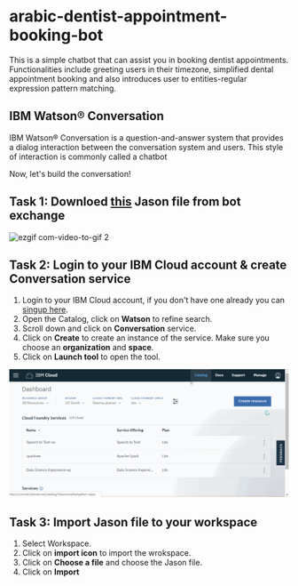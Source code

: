 # arabic-dentist-appointment-booking-bot

This is a simple chatbot that can assist you in booking dentist appointments. Functionalities include greeting users in their timezone, simplified dental appointment booking and also introduces user to entities-regular expression pattern matching.  

## IBM Watson® Conversation
IBM Watson® Conversation is a question-and-answer system that provides a dialog interaction
between the conversation system and users. This style of interaction is commonly called a
chatbot

Now, let's build the conversation!

## Task 1: Downloed [this](https://developer.ibm.com/code/exchanges/bots/?s=%D9%85%D8%B3%D8%A7%D8%B9%D8%AF) Jason file from bot exchange

![ezgif com-video-to-gif 2](https://user-images.githubusercontent.com/37486654/45157783-bf9cfb80-b1ea-11e8-886c-f0a9a16b5917.gif)

## Task 2: Login to your IBM Cloud account & create Conversation service

1. Login to your IBM Cloud account, if you don't have one already you can [singup here](https://ibm.biz/BdZift).
2. Open the Catalog, click on **Watson** to refine search.
3. Scroll down and click on **Conversation** service.
4. Click on **Create** to create an instance of the service. Make sure you choose an **organization** and **space**.
5. Click on **Launch tool** to open the tool.

![](https://github.com/Deemaalamer/Dentist-Appointment-Booking-Bot/blob/master/images/bot1.gif)

## Task 3: Import Jason file to your workspace

1. Select Workspace.
2. Click on **import icon** to import the wrokspace.
3. Click on **Choose a file** and choose the Jason file.
4. Click on **Import**


